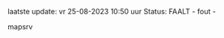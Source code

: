 laatste update: 
vr 25-08-2023 10:50   uur 
Status: FAALT - fout - 
<div class="service R">mapsrv</div>